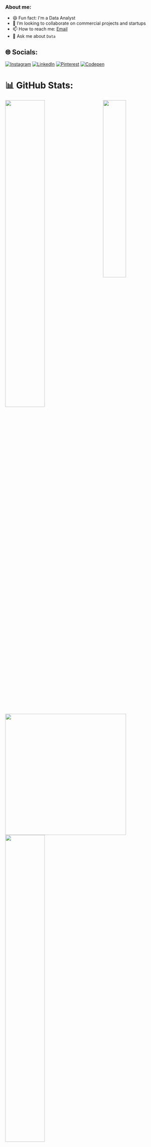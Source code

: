 ### About me:
- 😄 Fun fact: I'm a Data Analyst
- 🔭 I’m looking to collaborate on commercial projects and startups
- 📫 How to reach me: [Email](gsanskar77@gmail.com)
- 💬 Ask me about `Data`
## 🌐 Socials:
[![Instagram](https://img.shields.io/badge/Instagram-%23E4405F.svg?logo=Instagram&logoColor=white)](https://instagram.com/yoichi.in) [![LinkedIn](https://img.shields.io/badge/LinkedIn-%230077B5.svg?logo=linkedin&logoColor=white)](https://linkedin.com/in/amanxxpandey) [![Pinterest](https://img.shields.io/badge/Pinterest-%23E60023.svg?logo=Pinterest&logoColor=white)](https://pinterest.com/Kenxxaman) [![Codepen](https://img.shields.io/badge/Codepen-000000?style=for-the-badge&logo=codepen&logoColor=white)](https://codepen.io/Amanpandey6) 

# 📊 GitHub Stats:
<img align="right" width="38%" src="https://i.imgur.com/VxANS89.jpg"/>

  <a href="https://github.com/losercodes"><img width="50%" src="https://github-readme-stats.vercel.app/api?username=losercodes&theme=radical&title_color=ff3068?"></a>
   <img width="385px" src="https://github-readme-stats.anuraghazra1.vercel.app/api/top-langs/?username=losercodes&layout=compact&theme=onedark" />
  <a href="https://github.com/losercodes"><img width="50%" src="http://github-readme-streak-stats.herokuapp.com/?user=losercodes&theme=radical&date_format=M%20j%5B%2C%20Y%5D&ring=ff3068&fire=ff3068&sideNums=ff3068"></a>
  <div>
 <img width="440px" src="https://github-readme-activity-graph.vercel.app/graph?username=losercodes&theme=github">

  </div>

### ✍️ Random Dev Quote
![](https://quotes-github-readme.vercel.app/api?type=horizontal&theme=dark)

### 🔝 Top Contributed Repo
![](https://github-contributor-stats.vercel.app/api?username=losercodes&limit=5&theme=dracula&combine_all_yearly_contributions=true)

### 😂 Random Dev Meme
<img src='https://randommeme-five.vercel.app/' style="height: 400px;"/>



  ## 💰 You can help me by Donating
  [![BuyMeACoffee](https://img.shields.io/badge/Buy%20Me%20a%20Coffee-ffdd00?style=for-the-badge&logo=buy-me-a-coffee&logoColor=black)](https://buymeacoffee.com/aman0hataf) 

 
<!-- Proudly created with GPRM ( https://gprm.itsvg.in ) -->
